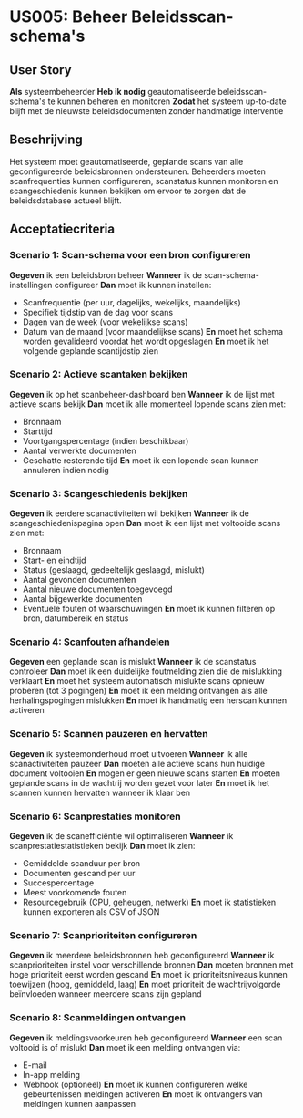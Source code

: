# US005: Beheer Beleidsscan-schema's

## User Story

**Als** systeembeheerder
**Heb ik nodig** geautomatiseerde beleidsscan-schema's te kunnen beheren en monitoren
**Zodat** het systeem up-to-date blijft met de nieuwste beleidsdocumenten zonder handmatige interventie

## Beschrijving

Het systeem moet geautomatiseerde, geplande scans van alle geconfigureerde beleidsbronnen ondersteunen. Beheerders moeten scanfrequenties kunnen configureren, scanstatus kunnen monitoren en scangeschiedenis kunnen bekijken om ervoor te zorgen dat de beleidsdatabase actueel blijft.

## Acceptatiecriteria

### Scenario 1: Scan-schema voor een bron configureren

**Gegeven** ik een beleidsbron beheer
**Wanneer** ik de scan-schema-instellingen configureer
**Dan** moet ik kunnen instellen:
- Scanfrequentie (per uur, dagelijks, wekelijks, maandelijks)
- Specifiek tijdstip van de dag voor scans
- Dagen van de week (voor wekelijkse scans)
- Datum van de maand (voor maandelijkse scans)
**En** moet het schema worden gevalideerd voordat het wordt opgeslagen
**En** moet ik het volgende geplande scantijdstip zien

### Scenario 2: Actieve scantaken bekijken

**Gegeven** ik op het scanbeheer-dashboard ben
**Wanneer** ik de lijst met actieve scans bekijk
**Dan** moet ik alle momenteel lopende scans zien met:
- Bronnaam
- Starttijd
- Voortgangspercentage (indien beschikbaar)
- Aantal verwerkte documenten
- Geschatte resterende tijd
**En** moet ik een lopende scan kunnen annuleren indien nodig

### Scenario 3: Scangeschiedenis bekijken

**Gegeven** ik eerdere scanactiviteiten wil bekijken
**Wanneer** ik de scangeschiedenispagina open
**Dan** moet ik een lijst met voltooide scans zien met:
- Bronnaam
- Start- en eindtijd
- Status (geslaagd, gedeeltelijk geslaagd, mislukt)
- Aantal gevonden documenten
- Aantal nieuwe documenten toegevoegd
- Aantal bijgewerkte documenten
- Eventuele fouten of waarschuwingen
**En** moet ik kunnen filteren op bron, datumbereik en status

### Scenario 4: Scanfouten afhandelen

**Gegeven** een geplande scan is mislukt
**Wanneer** ik de scanstatus controleer
**Dan** moet ik een duidelijke foutmelding zien die de mislukking verklaart
**En** moet het systeem automatisch mislukte scans opnieuw proberen (tot 3 pogingen)
**En** moet ik een melding ontvangen als alle herhalingspogingen mislukken
**En** moet ik handmatig een herscan kunnen activeren

### Scenario 5: Scannen pauzeren en hervatten

**Gegeven** ik systeemonderhoud moet uitvoeren
**Wanneer** ik alle scanactiviteiten pauzeer
**Dan** moeten alle actieve scans hun huidige document voltooien
**En** mogen er geen nieuwe scans starten
**En** moeten geplande scans in de wachtrij worden gezet voor later
**En** moet ik het scannen kunnen hervatten wanneer ik klaar ben

### Scenario 6: Scanprestaties monitoren

**Gegeven** ik de scanefficiëntie wil optimaliseren
**Wanneer** ik scanprestatiestatistieken bekijk
**Dan** moet ik zien:
- Gemiddelde scanduur per bron
- Documenten gescand per uur
- Succespercentage
- Meest voorkomende fouten
- Resourcegebruik (CPU, geheugen, netwerk)
**En** moet ik statistieken kunnen exporteren als CSV of JSON

### Scenario 7: Scanprioriteiten configureren

**Gegeven** ik meerdere beleidsbronnen heb geconfigureerd
**Wanneer** ik scanprioriteiten instel voor verschillende bronnen
**Dan** moeten bronnen met hoge prioriteit eerst worden gescand
**En** moet ik prioriteitsniveaus kunnen toewijzen (hoog, gemiddeld, laag)
**En** moet prioriteit de wachtrijvolgorde beïnvloeden wanneer meerdere scans zijn gepland

### Scenario 8: Scanmeldingen ontvangen

**Gegeven** ik meldingsvoorkeuren heb geconfigureerd
**Wanneer** een scan voltooid is of mislukt
**Dan** moet ik een melding ontvangen via:
- E-mail
- In-app melding
- Webhook (optioneel)
**En** moet ik kunnen configureren welke gebeurtenissen meldingen activeren
**En** moet ik ontvangers van meldingen kunnen aanpassen
